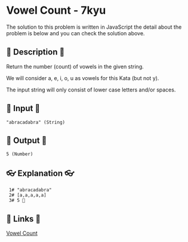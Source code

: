 # Vowel Count - 7kyu

The solution to this problem is written in JavaScript the detail about the problem is below and you can check the solution above.

## 💬 Description 💬

Return the number (count) of vowels in the given string.

We will consider a, e, i, o, u as vowels for this Kata (but not y).

The input string will only consist of lower case letters and/or spaces.

## 🥚 Input 🥚

```
"abracadabra" (String)
```

## 🐣 Output 🐣

```
5 (Number)
```

## 👓 Explanation 👓

```
 1# "abracadabra"
 2# [a,a,a,a,a]
 3# 5 🎉
```

## 🔗 Links 🔗

[Vowel Count](https://www.codewars.com/kata/54ff3102c1bad923760001f3)
